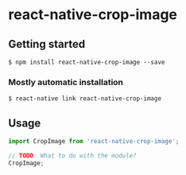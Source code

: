 # react-native-crop-image

## Getting started

`$ npm install react-native-crop-image --save`

### Mostly automatic installation

`$ react-native link react-native-crop-image`

## Usage
```javascript
import CropImage from 'react-native-crop-image';

// TODO: What to do with the module?
CropImage;
```
